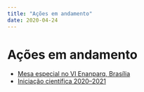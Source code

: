 ```yaml
---
title: "Ações em andamento"
date: 2020-04-24
---
```


# Ações em andamento

<ul>
<li><a href="6enanparq-intro.md">Mesa especial no VI Enanparq, Brasília</a></li>
<li><a href="pibic21-projeto.md">Iniciação científica 2020–2021</a></li>
</ul>
